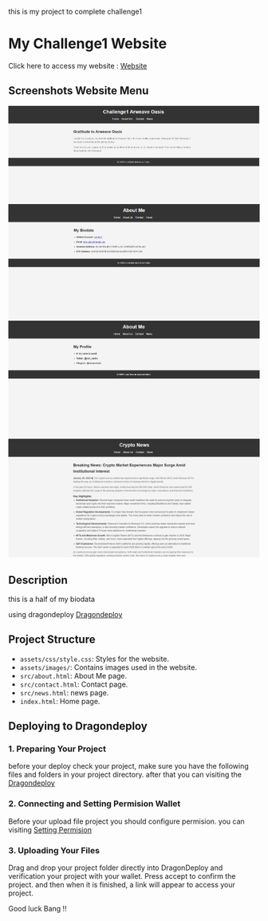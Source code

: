 this is my project to complete challenge1

# My Challenge1 Website

Click here to access my website : [Website](https://hoi34gda42tmu6ijbtjbd4dkwx3ske44w2zzy3glfo52xpzetdva.arweave.net/O5G-GGDmpsp5CQzSEfBqtfclE5y2s5xsyyu7q78kmOo/index.html)

## Screenshots Website Menu

![Homepage Screenshot](assets/ss/home.png)
![About](assets/ss/about.png)
![Contact](assets/ss/contact.png)
![Latest News](assets/ss/news.png)

## Description

this is a half of my biodata

using dragondeploy [Dragondeploy](https://dragondeploy.xyz/)

## Project Structure

- `assets/css/style.css`: Styles for the website.
- `assets/images/`: Contains images used in the website.
- `src/about.html`: About Me page.
- `src/contact.html`: Contact page.
- `src/news.html`: news page.
- `index.html`: Home page.

## Deploying to Dragondeploy

### 1. Preparing Your Project

before your deploy check your project, make sure you have the following files and folders in your project directory. after that
you can visiting the [Dragondeploy](https://dragondeploy.xyz/)

### 2. Connecting and Setting Permision Wallet

Before your upload file project you should configure permision.
you can visiting [Setting Permision](https://dragondeploy.xyz/pro-tips)

### 3. Uploading Your Files

Drag and drop your project folder directly into DragonDeploy and verification your project with your wallet. Press accept to confirm the project. and then when it is finished, a link will appear to access your project.

Good luck Bang !!